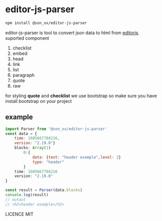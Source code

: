 # editor-js-parser
```bash
npm install @son_xx/editor-js-parser
```
editor-js-parser is tool to convert json data to html from [editorjs](https://editorjs.io/).
<br/>
suported component
1. checklist
2. embed
3. head
4. link
5. list
6. paragraph
7. quote
8. raw

for styling **quote** and **checklist** we use bootstrap so make sure you have install bootstrap on your project

## example
```javascript
import Parser from '@son_xx/editor-js-parser'
const data = {
    time: 1605667704216, 
    version: "2.19.0"}
    blocks: Array(1)
        0:{ 
            data: {text: "header example",level: 2}
            type: "header"
        }     
    time: 1605667704216
    version: "2.19.0"
}

const result = Parser(data.blocks)
console.log(result)
// outout
// <h2>header example</h2>
```
LICENCE MIT
